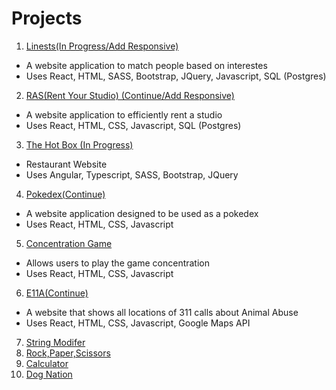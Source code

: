 # Projects
1. [Linests(In Progress/Add Responsive)](https://github.com/StephanieHou/Linests)
  - A website application to match people based on interestes
  - Uses React, HTML, SASS, Bootstrap, JQuery, Javascript, SQL (Postgres)
2. [RAS(Rent Your Studio) (Continue/Add Responsive)](https://github.com/StephanieHou/Projects/tree/master/Ras)
  - A website application to efficiently rent a studio
  - Uses React, HTML, CSS, Javascript, SQL (Postgres)
3. [The Hot Box (In Progress)](https://hotbox-dev.firebaseapp.com/front-page)
  - Restaurant Website
  - Uses Angular, Typescript, SASS, Bootstrap, JQuery
4. [Pokedex(Continue)](https://github.com/StephanieHou/Projects/tree/master/Pokedex)
  - A website application designed to be used as a pokedex
  - Uses React, HTML, CSS, Javascript
5. [Concentration Game](https://codesandbox.io/s/jl9126v99w)
  - Allows users to play the game concentration
  - Uses React, HTML, CSS, Javascript
6. [E11A(Continue)](https://github.com/StephanieHou/E11A)
  - A website that shows all locations of 311 calls about Animal Abuse
  - Uses React, HTML, CSS, Javascript, Google Maps API
7. [String Modifer](https://github.com/StephanieHou/Projects/tree/master/String%20Modifer)
8. [Rock,Paper,Scissors](https://github.com/StephanieHou/Projects/tree/master/RPS)
9. [Calculator](https://github.com/StephanieHou/Projects/tree/master/Calc)
10. [Dog Nation](https://codesandbox.io/s/71j0q2mkwx)



